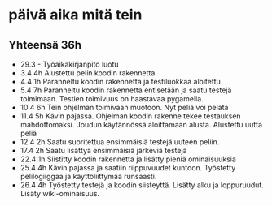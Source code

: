 # päivä     aika     mitä tein

## Yhteensä 36h

- 29.3      -        Työaikakirjanpito luotu
- 3.4       4h       Alustettu pelin koodin rakennetta
- 4.4       1h       Paranneltu koodin rakennetta ja testiluokkaa aloitettu
- 5.4       7h       Paranneltu koodin rakennetta entisetään ja saatu testejä toimimaan. Testien toimivuus on haastavaa pygamella.
- 10.4      6h       Tein ohjelman toimivaan muotoon. Nyt peliä voi pelata
- 11.4      5h       Kävin pajassa. Ohjelman koodin rakenne tekee testauksen mahdottomaksi. Joudun käytännössä aloittamaan alusta. Alustettu uutta peliä
- 12.4      2h       Saatu suoritettua ensimmäisiä testejä uuteen peliin.
- 17.4      2h       Saatu lisättyä ensimmäisiä järkeviä testejä
- 22.4      1h       Siistitty koodin rakennetta ja lisätty pieniä ominaisuuksia
- 25.4      4h       Kävin pajassa ja saatiin riippuvuudet kuntoon. Työstetty pelilogiiggaa ja käyttöliittymää runsaasti.
- 26.4      4h       Työstetty testejä ja koodin siisteyttä. Lisätty alku ja loppuruudut. Lisäty wiki-ominaisuus.
